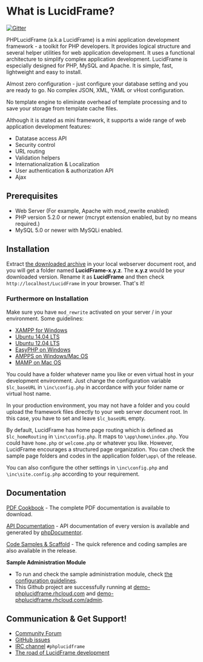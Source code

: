 # What is LucidFrame?

[![Gitter](https://badges.gitter.im/Join%20Chat.svg)](https://gitter.im/cithukyaw/LucidFrame?utm_source=badge&utm_medium=badge&utm_campaign=pr-badge&utm_content=badge)

PHPLucidFrame (a.k.a LucidFrame) is a mini application development framework - a toolkit for PHP developers. It provides logical structure and several helper utilities for web application development.
It uses a functional architecture to simplify complex application development. LucidFrame is especially designed for PHP, MySQL and Apache. It is simple, fast, lightweight and easy to install.

Almost zero configuration - just configure your database setting and you are ready to go. No complex JSON, XML, YAML or vHost configuration.

No template engine to eliminate overhead of template processing and to save your storage from template cache files.

Although it is stated as mini framework, it supports a wide range of web application development features:

- Datatase access API
- Security control
- URL routing
- Validation helpers
- Internationalization & Localization
- User authentication & authorization API
- Ajax

## Prerequisites

- Web Server (For example, Apache with mod_rewrite enabled)
- PHP version 5.2.0 or newer (mcrypt extension enabled, but by no means required.)
- MySQL 5.0 or newer with MySQLi enabled.

## Installation

Extract [the downloaded archive](https://github.com/cithukyaw/LucidFrame/releases/latest) in your local webserver document root, and you will get a folder named **LucidFrame-x.y.z**. The **x.y.z** would be your downloaded version. Rename it as **LucidFrame** and then check `http://localhost/LucidFrame` in your browser. That's it!

### Furthermore on Installation

Make sure you have `mod_rewrite` activated on your server / in your environment.
Some guidelines:

- [XAMPP for Windows](http://www.leonardaustin.com/blog/technical/enable-mod_rewrite-in-xampp/)
- [Ubuntu 14.04 LTS](http://www.dev-metal.com/enable-mod_rewrite-ubuntu-14-04-lts/)
- [Ubuntu 12.04 LTS](http://www.dev-metal.com/enable-mod_rewrite-ubuntu-12-04-lts/)
- [EasyPHP on Windows](http://stackoverflow.com/questions/8158770/easyphp-and-htaccess)
- [AMPPS on Windows/Mac OS](http://www.softaculous.com/board/index.php?tid=3634&title=AMPPS_rewrite_enable/disable_option%3F_please%3F)
- [MAMP on Mac OS](http://stackoverflow.com/questions/7670561/how-to-get-htaccess-to-work-on-mamp)

You could have a folder whatever name you like or even virtual host in your development environment.
Just change the configuration variable `$lc_baseURL` in `\inc\config.php` in accordance with your folder name or virtual host name.

In your production environment, you may not have a folder and you could upload the framework files directly to your web server document root.
In this case, you have to set and leave `$lc_baseURL` empty.

By default, LucidFrame has home page routing which is defined as `$lc_homeRouting` in `\inc\config.php`. It maps to `\app\home\index.php`. You could have `home.php` or `welcome.php` or whatever you like. However, LucidFrame encourages a structured page organization. You can check the sample page folders and codes in the application folder`\app\` of the release.

You can also configure the other settings in `\inc\config.php` and `\inc\site.config.php` according to your requirement.

## Documentation

[PDF Cookbook](http://phplucidframe.sithukyaw.com/cookbook) - The complete PDF documentation is available to download.

[API Documentation](http://phplucidframe.sithukyaw.com/api) - API documentation of every version is available and generated by [phpDocumentor](http://phpdoc.org).

[Code Samples & Scaffold](https://github.com/cithukyaw/LucidFrame/releases/latest) - The quick reference and coding samples are also available in the release.

**Sample Administration Module**

- To run and check the sample administration module, check [the configuration guidelines](https://github.com/cithukyaw/LucidFrame/wiki/Configuration-for-The-Sample-Administration-Module).
- This Github project are successfully running at [demo-phplucidframe.rhcloud.com](http://demo-phplucidframe.rhcloud.com) and [demo-phplucidframe.rhcloud.com/admin](http://demo-phplucidframe.rhcloud.com/admin).

## Communication & Get Support!

- [Community Forum](http://phplucidframe.sithukyaw.com/community)
- [GitHub issues](https://github.com/cithukyaw/LucidFrame/issues)
- [IRC channel](http://webchat.freenode.net/?channels=#phplucidframe) `#phplucidframe`
- [The road of LucidFrame development](https://trello.com/b/zj5l6GP1/phplucidframe-development)
